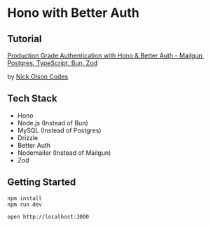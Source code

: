 # Hono with Better Auth

## Tutorial

[Production Grade Authentication with Hono & Better Auth - Mailgun, Postgres, TypeScript, Bun, Zod](https://www.youtube.com/watch?v=ffSJ6kmSrsg)

by [Nick Olson Codes](https://www.youtube.com/@nick_olson_codes)

## Tech Stack

- Hono
- Node.js (Instead of Bun)
- MySQL (Instead of Postgres)
- Drizzle
- Better Auth
- Nodemailer (Instead of Mailgun)
- Zod

## Getting Started

```
npm install
npm run dev
```

```
open http://localhost:3000
```
